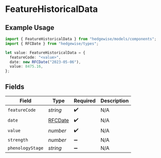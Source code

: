 # FeatureHistoricalData

## Example Usage

```typescript
import { FeatureHistoricalData } from "hedgewise/models/components";
import { RFCDate } from "hedgewise/types";

let value: FeatureHistoricalData = {
  featureCode: "<value>",
  date: new RFCDate("2023-05-06"),
  value: 8475.16,
};
```

## Fields

| Field                             | Type                              | Required                          | Description                       |
| --------------------------------- | --------------------------------- | --------------------------------- | --------------------------------- |
| `featureCode`                     | *string*                          | :heavy_check_mark:                | N/A                               |
| `date`                            | [RFCDate](../../types/rfcdate.md) | :heavy_check_mark:                | N/A                               |
| `value`                           | *number*                          | :heavy_check_mark:                | N/A                               |
| `strength`                        | *number*                          | :heavy_minus_sign:                | N/A                               |
| `phenologyStage`                  | *string*                          | :heavy_minus_sign:                | N/A                               |